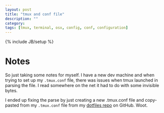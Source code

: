 ```yaml
---
layout: post
title: "tmux and conf file"
description: ""
category: 
tags: [tmux, terminal, osx, config, conf, configuration]
---
```

{% include JB/setup %}

# Notes

So just taking some notes for myself. I have a new dev machine and when trying to set up my `.tmux.conf` file, there was issues when tmux launched in parsing the file. I read somewhere on the net it had to do with some invisible bytes. 

I ended up fixing the parse by just creating a new .tmux.conf file and copy-pasted from my `.tmux.conf` file from my [dotfiles repo](http://github.com/design48/dotfiles) on GitHub. Woot.
